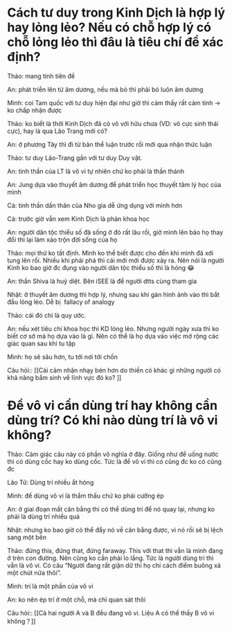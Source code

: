 # Cách tư duy trong Kinh Dịch là hợp lý hay lỏng lẻo? Nếu có chỗ hợp lý có chỗ lỏng lẻo thì đâu là tiêu chí để xác định?

Thảo: mang tính tiên đề

An: phát triển lên từ âm dương, nếu mà bỏ thì phải bỏ luôn âm dương

Minh: coi Tam quốc với tư duy hiện đại như giờ thì cảm thấy rất cảm tính → ko chấp nhận được

Thảo: ko biết là thời Kinh Dịch đã có vô với hữu chưa (VD: vô cực sinh thái cực), hay là qua Lão Trang mới có?

An: ở phương Tây thì đi từ bản thể luận trước rồi mới qua nhận thức luận

Thảo: tư duy Lão-Trang gần với tư duy Duy vật.

An: tinh thần của LT là vô vi tự nhiên chứ ko phải là thần thánh

  
  

An: Jung dựa vào thuyết âm dương để phát triển học thuyết tâm lý học của mình

Cá: tinh thần dấn thân của Nho gia dễ ứng dụng với mình hơn

Cá: trước giờ vẫn xem Kinh Dịch là phản khoa học

An: người dân tộc thiểu số đã sống ở đó rất lâu rồi, giờ mình lên bảo họ thay đổi thì lại làm xáo trộn đời sống của họ

Thảo: mọi thứ ko tất định. Mình ko thể biết được cho đến khi mình đã xới tung lên rồi. Nhiều khi phải phá thì cái mới mới được xảy ra. Nên nói là người Kinh ko bao giờ đc đụng vào người dân tộc thiểu số thì là hỏng 😂

An: thần Shiva là huỷ diệt. Bên iSEE là để người dtts cùng tham gia 

  

Nhật: ở thuyết âm dương thì hợp lý, nhưng sau khi gán hình ảnh vào thì bắt đầu lỏng lẻo. Dễ bị  fallacy of analogy 

Thảo: cái đó chỉ là quy ước. 

An: nếu xét tiêu chí khoa học thì KD lỏng lẻo. Nhưng người ngày xưa thì ko biết cơ sở mà họ dựa vào là gì. Nên có thể là họ dựa vào việc mở rộng các giác quan sau khi tu tập

Minh: họ sẽ sâu hơn, tu tới nơi tới chốn

Câu hỏi:: [[Cái cảm nhận nhạy bén hơn do thiền có khác gì những người có khả năng bẩm sinh về lĩnh vực đó ko? ]]

# Để vô vi cần dùng trí hay không cần dùng trí? Có khi nào dùng trí là vô vi không?

Thảo: Cảm giác câu này có phần vô nghĩa ở đây. Giống như để uống nước thì có dùng cốc hay ko dùng cốc. Tức là để vô vi thì có cũng đc ko có cũng đc

  

Lão Tử: Dùng trí nhiều ắt hỏng

Minh: để dùng vô vi là thẩm thấu chứ ko phải cưỡng ép

An: ở giai đoạn mất cân bằng thì có thể dùng trí để nó quay lại, nhưng ko phải là dùng trí nhiều quá

Nhật: nhưng ko bao giờ có thể đẩy nó về cân bằng được, vì nó rồi sẽ bị lệch sang một bên

Thảo: đứng this, đứng that, đứng faraway. This với that thì vẫn là mình đang ở trên con đường. Nên cũng ko cần phải lo lắng. Tức là người dùng trí thì vẫn là vô vi. Có câu “Người đang rất giận dữ thì họ chỉ cách điểm buông xả một chút nữa thôi”.

Minh: trí là một phần của vô vi

An: ko nên ép trí ở một chỗ, mà chỉ quan sát thôi

Câu hỏi:: [[Cả hai người A và B đều đang vô vi. Liệu A có thể thấy B vô vi không？]]
